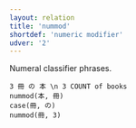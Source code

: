 ```yaml
---
layout: relation
title: 'nummod'
shortdef: 'numeric modifier'
udver: '2'
---
```


Numeral classifier phrases.

~~~ sdparse
3 冊 の 本 \n 3 COUNT of books
nummod(本, 冊)
case(冊, の)
nummod(冊, 3)
~~~
<!-- Interlanguage links updated Čt lis 12 09:43:34 CET 2020 -->
